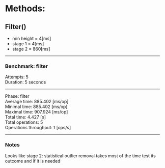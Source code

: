 
# Methods:
## Filter()
*  min height = 4[ms]
*  stage 1 = 4[ms]
*  stage 2 = 860[ms] 
  

_______________________________________________________________________________

### Benchmark: filter  
Attempts: 5    
Duration: 5 seconds  
_______________________________________________________________________________  
Phase: filter  
Average time: 885.402 [ms/op]  
Minimal time: 885.402 [ms/op]  
Maximal time: 907.924 [ms/op]  
Total time: 4.427 [s]  
Total operations: 5  
Operations throughput: 1 [ops/s]  
_______________________________________________________________________________  

### Notes
Looks like stage 2: statistical outlier removal takes most of the time
test its outcome and if it is needed 